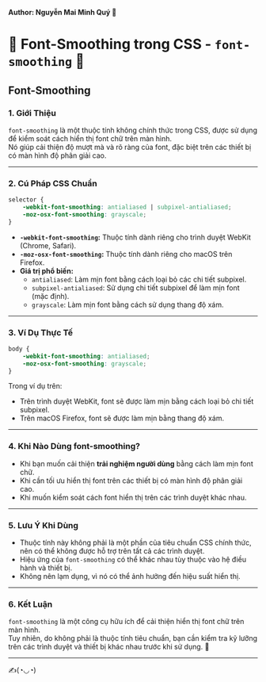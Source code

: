 **Author: Nguyễn Mai Minh Quý 💪**

# 💼 Font-Smoothing trong CSS - `font-smoothing` 💼

## Font-Smoothing

### 1. **Giới Thiệu**  
`font-smoothing` là một thuộc tính không chính thức trong CSS, được sử dụng để kiểm soát cách hiển thị font chữ trên màn hình.  
Nó giúp cải thiện độ mượt mà và rõ ràng của font, đặc biệt trên các thiết bị có màn hình độ phân giải cao.

---

### 2. **Cú Pháp CSS Chuẩn**

```css
selector {
    -webkit-font-smoothing: antialiased | subpixel-antialiased;
    -moz-osx-font-smoothing: grayscale;
}
```

- **`-webkit-font-smoothing`:** Thuộc tính dành riêng cho trình duyệt WebKit (Chrome, Safari).  
- **`-moz-osx-font-smoothing`:** Thuộc tính dành riêng cho macOS trên Firefox.  
- **Giá trị phổ biến:**  
  - `antialiased`: Làm mịn font bằng cách loại bỏ các chi tiết subpixel.  
  - `subpixel-antialiased`: Sử dụng chi tiết subpixel để làm mịn font (mặc định).  
  - `grayscale`: Làm mịn font bằng cách sử dụng thang độ xám.

---

### 3. **Ví Dụ Thực Tế**

```css
body {
    -webkit-font-smoothing: antialiased;
    -moz-osx-font-smoothing: grayscale;
}
```

Trong ví dụ trên:  
- Trên trình duyệt WebKit, font sẽ được làm mịn bằng cách loại bỏ chi tiết subpixel.  
- Trên macOS Firefox, font sẽ được làm mịn bằng thang độ xám.

---

### 4. **Khi Nào Dùng font-smoothing?**

- Khi bạn muốn cải thiện **trải nghiệm người dùng** bằng cách làm mịn font chữ.  
- Khi cần tối ưu hiển thị font trên các thiết bị có màn hình độ phân giải cao.  
- Khi muốn kiểm soát cách font hiển thị trên các trình duyệt khác nhau.

---

### 5. **Lưu Ý Khi Dùng**

- Thuộc tính này không phải là một phần của tiêu chuẩn CSS chính thức, nên có thể không được hỗ trợ trên tất cả các trình duyệt.  
- Hiệu ứng của `font-smoothing` có thể khác nhau tùy thuộc vào hệ điều hành và thiết bị.  
- Không nên lạm dụng, vì nó có thể ảnh hưởng đến hiệu suất hiển thị.

---

### 6. **Kết Luận**

`font-smoothing` là một công cụ hữu ích để cải thiện hiển thị font chữ trên màn hình.  
Tuy nhiên, do không phải là thuộc tính tiêu chuẩn, bạn cần kiểm tra kỹ lưỡng trên các trình duyệt và thiết bị khác nhau trước khi sử dụng. 💼

---

✍️(◔◡◔)  